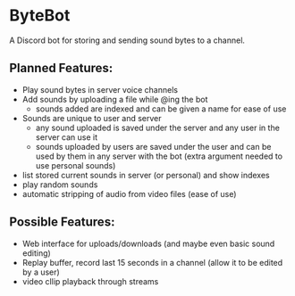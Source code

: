 # ByteBot
A Discord bot for storing and sending sound bytes to a channel.

## Planned Features:
- Play sound bytes in server voice channels
- Add sounds by uploading a file while @ing the bot
	- sounds added are indexed and can be given a name for ease of use 
- Sounds are unique to user and server
	- any sound uploaded is saved under the server and any user in the server can use it
	- sounds uploaded by users are saved under the user and can be used by them in any server with the bot (extra argument needed to use personal sounds)
- list stored current sounds in server (or personal) and show indexes
- play random sounds
- automatic stripping of audio from video files (ease of use)

## Possible Features:
- Web interface for uploads/downloads (and maybe even basic sound editing)
- Replay buffer, record last 15 seconds in a channel (allow it to be edited by a user)
- video cllip playback through streams
